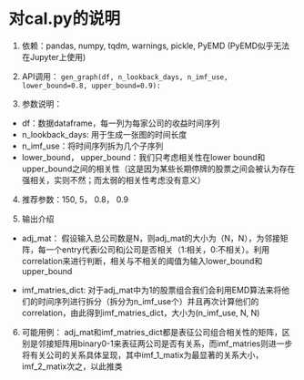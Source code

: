 # 对cal.py的说明

1. 依赖：pandas, numpy, tqdm, warnings, pickle, PyEMD (PyEMD似乎无法在Jupyter上使用)
2. API调用：
`gen_graph(df, n_lookback_days, n_imf_use, lower_bound=0.8, upper_bound=0.9):`

3. 参数说明：
- df：数据dataframe，每一列为每家公司的收益时间序列
- n_lookback_days: 用于生成一张图的时间长度
- n_imf_use：将时间序列拆为几个子序列
- lower_bound， upper_bound：我们只考虑相关性在lower bound和upper_bound之间的相关性（这是因为某些长期停牌的股票之间会被认为存在强相关，实则不然；而太弱的相关性考虑没有意义）

4. 推荐参数：150, 5， 0.8， 0.9

5. 输出介绍
- adj_mat： 假设输入总公司数是N，则adj_mat的大小为（N，N），为邻接矩阵，每一个entry代表i公司和j公司是否相关（1:相关，0:不相关）。利用correlation来进行判断，相关与不相关的阈值为输入lower_bound和upper_bound

- imf_matries_dict: 对于adj_mat中为1的股票组合我们会利用EMD算法来将他们的时间序列进行拆分（拆分为n_imf_use个）并且再次计算他们的correlation，由此得到imf_matries_dict，大小为(n_imf_use, N, N)

6. 可能用例：
adj_mat和imf_matries_dict都是表征公司组合相关性的矩阵，区别是邻接矩阵用binary0-1来表征两公司是否有关系，而imf_matries则进一步将有关公司的关系具体呈现，其中imf_1_matix为最显著的关系大小，imf_2_matix次之，以此推类
